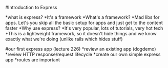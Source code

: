 #Introduction to Express

*what is express?
    *It's a framework
*What's a framework?
    *Mad libs for apps. Let's you skip all the basic setup for apps and just get to the content faster
*Why use express?
    *It's very popular, lots of tutorials, very hot tech
    *This is a lightweight framework, so it doesn't hide things and we know exactly what we're doing (unlike rails which hides stuff)


#our first express app (lecture 226)
*review an existing app (dogdemo)
*review HTTP response/request lifecycle
*create our own simple express app
*routes are important

